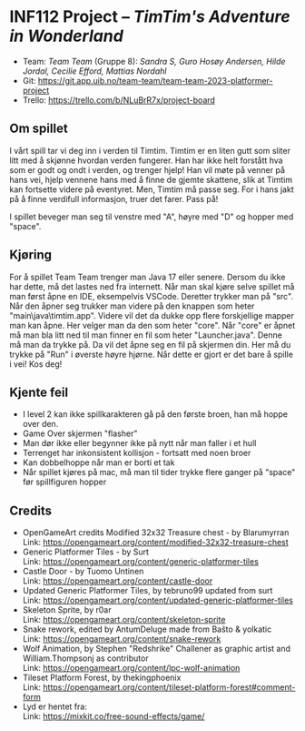 # INF112 Project – *TimTim's Adventure in Wonderland*

* Team: *Team Team* (Gruppe 8): *Sandra S, Guro Hosøy Andersen, Hilde Jordal, Cecilie Efford, Mattias Nordahl*
* Git: https://git.app.uib.no/team-team/team-team-2023-platformer-project
* Trello: https://trello.com/b/NLuBrR7x/project-board

## Om spillet
I vårt spill tar vi deg inn i verden til Timtim. Timtim er en liten gutt som sliter litt med å skjønne hvordan verden fungerer. Han har ikke helt forstått hva som er godt og ondt i verden, og trenger hjelp!
Han vil møte på venner på hans vei, hjelp vennene hans med å finne de gjemte skattene, slik at Timtim kan fortsette videre på eventyret. Men, Timtim må passe seg. For i hans jakt på å finne verdifull informasjon, truer det farer. Pass på!

I spillet beveger man seg til venstre med "A", høyre med "D" og hopper med "space". 


## Kjøring
For å spillet Team Team trenger man Java 17 eller senere. Dersom du ikke har dette, må det lastes ned fra internett. Når man skal kjøre selve spillet må man først åpne en IDE, eksempelvis VSCode. Deretter trykker man på "src". Når den åpner seg trukker man videre på den knappen som heter "main\java\timtim.app". Videre vil det da dukke opp flere forskjellige mapper man kan åpne. Her velger man da den som heter "core". Når "core" er åpnet må man bla litt ned til man finner en fil som heter "Launcher.java". Denne må man da trykke på. Da vil det åpne seg en fil på skjermen din. Her må du trykke på "Run" i øverste høyre hjørne. Når dette er gjort er det bare å spille i vei! Kos deg!

## Kjente feil
* I level 2 kan ikke spillkarakteren gå på den første broen, han må hoppe over den.
* Game Over skjermen "flasher"
* Man dør ikke eller begynner ikke på nytt når man faller i et hull
* Terrenget har inkonsistent kollisjon - fortsatt med noen broer
* Kan dobbelhoppe når man er borti et tak
* Når spillet kjøres på mac, må man til tider trykke flere ganger på "space" før spillfiguren hopper

## Credits
* OpenGameArt credits Modified 32x32 Treasure chest - by Blarumyrran <br>
Link: https://opengameart.org/content/modified-32x32-treasure-chest <br>
* Generic Platformer Tiles - by Surt <br>
Link: https://opengameart.org/content/generic-platformer-tiles <br>
* Castle Door - by Tuomo Untinen <br>
Link: https://opengameart.org/content/castle-door   <br>
* Updated Generic Platformer Tiles, by tebruno99 updated from surt <br>
Link: https://opengameart.org/content/updated-generic-platformer-tiles <br>
* Skeleton Sprite, by r0ar <br>
Link: https://opengameart.org/content/skeleton-sprite <br>
* Snake rework, edited by AntumDeluge made from Baŝto & yolkatic <br>
Link: https://opengameart.org/content/snake-rework <br>
* Wolf Animation, by Stephen "Redshrike" Challener as graphic artist and William.Thompsonj as contributor <br>
Link: https://opengameart.org/content/lpc-wolf-animation
* Tileset Platform Forest, by thekingphoenix <br>
Link: https://opengameart.org/content/tileset-platform-forest#comment-form
* Lyd er hentet fra: <br>
Link: https://mixkit.co/free-sound-effects/game/
